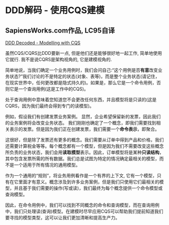 # DDD解码 - 使用CQS建模

## SapiensWorks.com作品, LC95自译

[DDD Decoded - Modelling with CQS](https://blog.sapiensworks.com/post/2016/08/22/DDD-Cqs-Cqrs)

虽然CQS/CQRS比DDD要新一点, 但是他们还是能够很好地一起工作, 简单地使用它就行. 我不是说CQRS是架构视角的, 它是建模视角的.

简单地说，当我们确定一个业务用例时，我们会问自己:“这个用例是否**有意**改变业务状态?”我们讨论的不是特定的状态(对象、表等)，而是整个业务状态(请记住，在现实世界中，任何更改都是隐式持久的)。如果是，那么它是一个命令用例，否则它是一个查询用例(这是工作中的CQS)。

处于查询用例中意味着您知道您不会更改任何东西，并且模型将是只读的(这是CQRS，因为我们最终会得到专门的读模型)。

例如，假设我们有创建发票业务案例。 显然，企业希望保留新的发票，因此我们的业务案例将会改变业务状态。 我们刚刚也确定了一个概念，即我们需要找到相关表示的发票。但是因为我们正在创建发票，我们需要一个**命令表示**，即聚合。

这很好，但是除了发票还有更多的概念。我们需要从订单中得到产品和价格，我们还需要计算税金等等。每个概念都有一个模型，但是因为我们不需要改变这些概念所负责的业务状态，我们会用**读取模型**表示。因此，订单模型将是某种**只读结构**，其中包含发票所需的所有数据。我们总是试图为特定的情况确定最相关的模型，而不是一个适用于所有情况的通用模型。

作为一个通用的“规则”，将业务用例看作是一个有界的上下文, 它有一个模型，只有在它里面才有意义。概念涉及到许多业务案例，但是我们只使用它们最相关的模型，并且基于我们需要的操作(写或读)，我们最终为每个概念提供一个命令模型或查询模型。

因此，在命令用例中，我们可以找到不同概念的命令和查询模型，而在查询用例中，我们只处理读(查询)模型。在建模时尽早应用CQS可以帮助我们提前知道我们要寻找的模型类型，这可以让我们更加清晰和提高生产力。